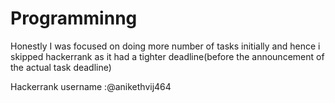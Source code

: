 # Programminng
Honestly I was focused on doing more number of tasks initially and hence i skipped hackerrank as it had a tighter deadline(before the  announcement of the actual task deadline)

Hackerrank username :@anikethvij464


